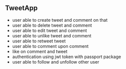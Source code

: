 ## TweetApp
- user able to create tweet and comment on that
- user able to delete tweet and comment
- user able to edit tweet and comment
- user able to unlike tweet and comment
- user able to retweet tweet 
- user able to comment upon comment 
- like on comment and tweet
- authentication using jwt token with passport package
- user able to follow and unfollow other user

